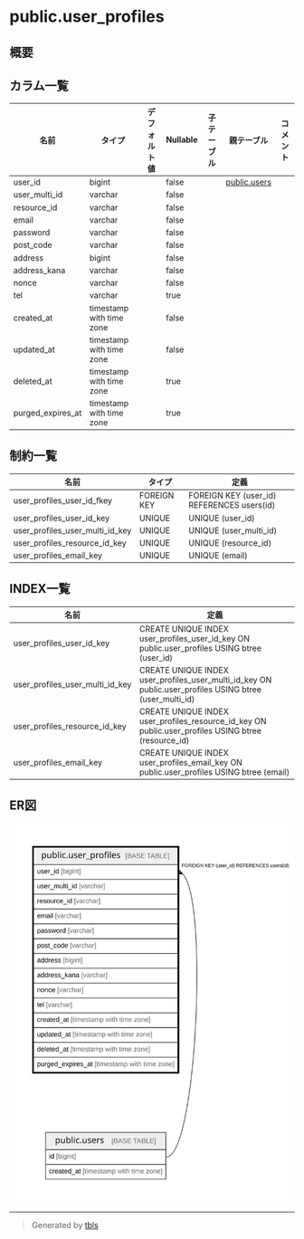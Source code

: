 # public.user_profiles

## 概要

## カラム一覧

| 名前 | タイプ | デフォルト値 | Nullable | 子テーブル | 親テーブル | コメント |
| ---- | ------ | ------------ | -------- | ---------- | ---------- | -------- |
| user_id | bigint |  | false |  | [public.users](public.users.md) |  |
| user_multi_id | varchar |  | false |  |  |  |
| resource_id | varchar |  | false |  |  |  |
| email | varchar |  | false |  |  |  |
| password | varchar |  | false |  |  |  |
| post_code | varchar |  | false |  |  |  |
| address | bigint |  | false |  |  |  |
| address_kana | varchar |  | false |  |  |  |
| nonce | varchar |  | false |  |  |  |
| tel | varchar |  | true |  |  |  |
| created_at | timestamp with time zone |  | false |  |  |  |
| updated_at | timestamp with time zone |  | false |  |  |  |
| deleted_at | timestamp with time zone |  | true |  |  |  |
| purged_expires_at | timestamp with time zone |  | true |  |  |  |

## 制約一覧

| 名前 | タイプ | 定義 |
| ---- | ---- | ---------- |
| user_profiles_user_id_fkey | FOREIGN KEY | FOREIGN KEY (user_id) REFERENCES users(id) |
| user_profiles_user_id_key | UNIQUE | UNIQUE (user_id) |
| user_profiles_user_multi_id_key | UNIQUE | UNIQUE (user_multi_id) |
| user_profiles_resource_id_key | UNIQUE | UNIQUE (resource_id) |
| user_profiles_email_key | UNIQUE | UNIQUE (email) |

## INDEX一覧

| 名前 | 定義 |
| ---- | ---------- |
| user_profiles_user_id_key | CREATE UNIQUE INDEX user_profiles_user_id_key ON public.user_profiles USING btree (user_id) |
| user_profiles_user_multi_id_key | CREATE UNIQUE INDEX user_profiles_user_multi_id_key ON public.user_profiles USING btree (user_multi_id) |
| user_profiles_resource_id_key | CREATE UNIQUE INDEX user_profiles_resource_id_key ON public.user_profiles USING btree (resource_id) |
| user_profiles_email_key | CREATE UNIQUE INDEX user_profiles_email_key ON public.user_profiles USING btree (email) |

## ER図

![er](public.user_profiles.svg)

---

> Generated by [tbls](https://github.com/k1LoW/tbls)
